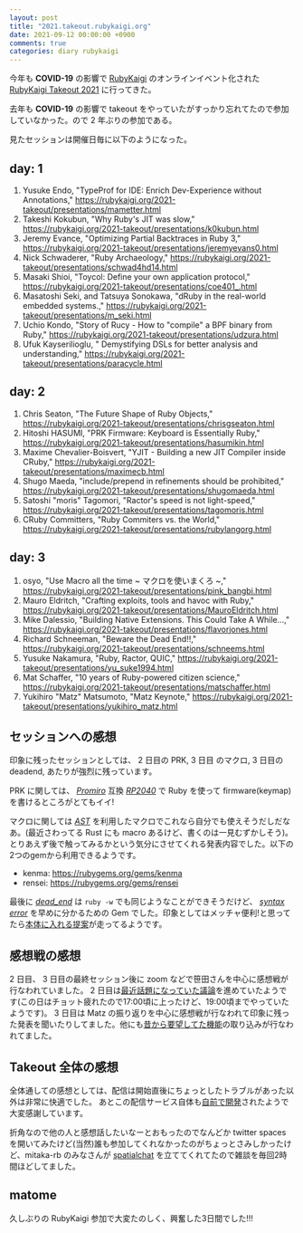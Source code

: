 ```yaml
---
layout: post
title: "2021.takeout.rubykaigi.org"
date: 2021-09-12 00:00:00 +0900
comments: true
categories: diary rubykaigi
---
```


今年も **COVID-19** の影響で [RubyKaigi](https://rubykaigi.org) のオンラインイベント化された [RubyKaigi Takeout 2021](https://rubykaigi.org/2021-takeout) に行ってきた。

去年も **COVID-19** の影響で takeout をやっていたがすっかり忘れてたので参加していなかった。ので 2 年ぶりの参加である。

見たセッションは開催日毎に以下のようになった。

## day: 1

1. Yusuke Endo, "TypeProf for IDE: Enrich Dev-Experience without Annotations," https://rubykaigi.org/2021-takeout/presentations/mametter.html
1. Takeshi Kokubun, "Why Ruby's JIT was slow," https://rubykaigi.org/2021-takeout/presentations/k0kubun.html
1. Jeremy Evance, "Optimizing Partial Backtraces in Ruby 3," https://rubykaigi.org/2021-takeout/presentations/jeremyevans0.html
1. Nick Schwaderer, "Ruby Archaeology," https://rubykaigi.org/2021-takeout/presentations/schwad4hd14.html
1. Masaki Shioi, "Toycol: Define your own application protocol," https://rubykaigi.org/2021-takeout/presentations/coe401_.html
1. Masatoshi Seki, and Tatsuya Sonokawa, "dRuby in the real-world embedded systems.," https://rubykaigi.org/2021-takeout/presentations/m_seki.html
1. Uchio Kondo, "Story of Rucy - How to \"compile\" a BPF binary from Ruby," https://rubykaigi.org/2021-takeout/presentations/udzura.html
1. Ufuk Kayserilioglu, " Demystifying DSLs for better analysis and understanding," https://rubykaigi.org/2021-takeout/presentations/paracycle.html

## day: 2

1. Chris Seaton, "The Future Shape of Ruby Objects," https://rubykaigi.org/2021-takeout/presentations/chrisgseaton.html
1. Hitoshi HASUMI, "PRK Firmware: Keyboard is Essentially Ruby," https://rubykaigi.org/2021-takeout/presentations/hasumikin.html
1. Maxime Chevalier-Boisvert, "YJIT - Building a new JIT Compiler inside CRuby," https://rubykaigi.org/2021-takeout/presentations/maximecb.html
1. Shugo Maeda, "include/prepend in refinements should be prohibited," https://rubykaigi.org/2021-takeout/presentations/shugomaeda.html
1. Satoshi "moris" Tagomori, "Ractor's speed is not light-speed," https://rubykaigi.org/2021-takeout/presentations/tagomoris.html
1. CRuby Committers, "Ruby Commiters vs. the World," https://rubykaigi.org/2021-takeout/presentations/rubylangorg.html

## day: 3

1. osyo, "Use Macro all the time ~ マクロを使いまくろ ~," https://rubykaigi.org/2021-takeout/presentations/pink_bangbi.html
1. Mauro Eldritch, "Crafting exploits, tools and havoc with Ruby," https://rubykaigi.org/2021-takeout/presentations/MauroEldritch.html
1. Mike Dalessio, "Building Native Extensions. This Could Take A While...," https://rubykaigi.org/2021-takeout/presentations/flavorjones.html
1. Richard Schneeman, "Beware the Dead End!!," https://rubykaigi.org/2021-takeout/presentations/schneems.html
1. Yusuke Nakamura, "Ruby, Ractor, QUIC," https://rubykaigi.org/2021-takeout/presentations/yu_suke1994.html
1. Mat Schaffer, "10 years of Ruby-powered citizen science," https://rubykaigi.org/2021-takeout/presentations/matschaffer.html
1. Yukihiro "Matz" Matsumoto, "Matz Keynote," https://rubykaigi.org/2021-takeout/presentations/yukihiro_matz.html

## セッションへの感想

印象に残ったセッションとしては、 2 日目の PRK, 3 日目 のマクロ, 3 日目の deadend, あたりが強烈に残っています。

PRK に関しては、 *[Promiro](https://www.switch-science.com/catalog/3914/)* 互換 *[RP2040](https://www.sparkfun.com/rp2040#boards)* で Ruby を使って firmware(keymap) を書けるところがとてもイイ!

マクロに関しては *[AST](https://docs.ruby-lang.org/ja/latest/class/RubyVM=3a=3aAbstractSyntaxTree.html)* を利用したマクロでこれなら自分でも使えそうだしだなあ。(最近さわってる Rust にも macro あるけど、書くのは一見むずかしそう)。とりあえず後で触ってみるかという気分にさせてくれる発表内容でした。以下の2つのgemから利用できるようです。

- kenma: https://rubygems.org/gems/kenma
- rensei: https://rubygems.org/gems/rensei

最後に *[dead_end](https://rubygems.org/gems/dead_end)* は `ruby -w` でも同じようなことができそうだけど、 *[syntax error](https://docs.ruby-lang.org/ja/latest/class/SyntaxError.html)* を早めに分かるための Gem でした。印象としてはメッチャ便利!と思ってたら[本体に入れる提案](https://bugs.ruby-lang.org/issues/18159)が走ってるようです。

## 感想戦の感想
2 日目、 3 日目の最終セッション後に zoom などで笹田さんを中心に感想戦が行なわれていました。
2 日目は[最近話題になっていた議論](https://bugs.ruby-lang.org/issues/12075)を進めていたようです(この日はチョット疲れたので17:00頃に上ったけど、19:00頃までやっていたようです)。
3 日目は Matz の振り返りを中心に感想戦が行なわれて印象に残った発表を聞いたりしてました。他にも[昔から要望してた機能](https://bugs.ruby-lang.org/issues/14579)の取り込みが行なわれてました。

## Takeout 全体の感想

全体通しての感想としては、配信は開始直後にちょっとしたトラブルがあった以外は非常に快適でした。
あとこの配信サービス自体も[自前で開発](https://github.com/ruby-no-kai/takeout-app)されたようで大変感謝しています。

折角なので他の人と感想話したいなーとおもったのでなんどか twitter spaces を開いてみたけど(当然)誰も参加してくれなかったのがちょっとさみしかったけど、mitaka-rb のみなさんが [spatialchat](https://spatial.chat/s/spatial-mitaka)  を立ててくれてたので雑談を毎回2時間ほどしてました。

## matome

久しぶりの RubyKaigi 参加で大変たのしく、興奮した3日間でした!!!
